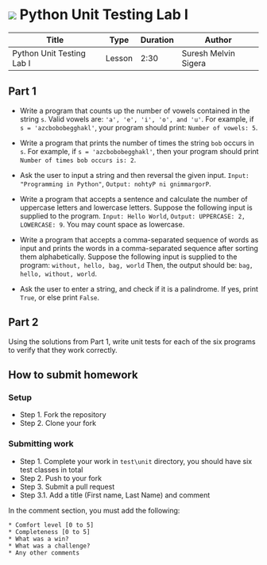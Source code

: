 # ![](https://ga-dash.s3.amazonaws.com/production/assets/logo-9f88ae6c9c3871690e33280fcf557f33.png) Python Unit Testing Lab I

| Title                     | Type   | Duration | Author               |
|---------------------------|--------|----------|----------------------|
| Python Unit Testing Lab I | Lesson | 2:30     | Suresh Melvin Sigera |

## Part 1

- Write a program that counts up the number of vowels contained in the string `s`. Valid vowels are: `'a', 'e', 'i', 'o',
  and 'u'`. For example, if `s = 'azcbobobegghakl'`, your program should print: `Number of vowels: 5`.

- Write a program that prints the number of times the string `bob` occurs in `s`. For example,
  if `s = 'azcbobobegghakl'`, then your program should print `Number of times bob occurs is: 2`.

- Ask the user to input a string and then reversal the given input. `Input: "Programming in Python"`, `Output: nohtyP ni
  gnimmargorP`.

- Write a program that accepts a sentence and calculate the number of uppercase letters and lowercase letters. Suppose
  the
  following input is supplied to the program. `Input: Hello World`, `Output: UPPERCASE: 2, LOWERCASE: 9`. You may count
  space as lowercase.

- Write a program that accepts a comma-separated sequence of words as input and prints the words in a comma-separated
  sequence after sorting them alphabetically. Suppose the following input is supplied to the program: `without, hello,
  bag, world` Then, the output should be: `bag, hello, without, world`.

- Ask the user to enter a string, and check if it is a palindrome. If yes, print `True`, or else print `False`.

## Part 2

Using the solutions from Part 1, write unit tests for each of the six programs to verify that they work correctly.

## How to submit homework

### Setup

- Step 1. Fork the repository
- Step 2. Clone your fork

### Submitting work

- Step 1. Complete your work in `test\unit` directory, you should have six test classes in total
- Step 2. Push to your fork
- Step 3. Submit a pull request
- Step 3.1. Add a title (First name, Last Name) and comment

In the comment section, you must add the following:

```text
* Comfort level [0 to 5]
* Completeness [0 to 5]
* What was a win?
* What was a challenge?
* Any other comments
```
